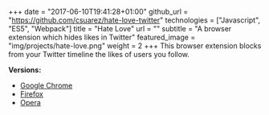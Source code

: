 +++
date = "2017-06-10T19:41:28+01:00"
github_url = "https://github.com/csuarez/hate-love-twitter"
technologies = ["Javascript", "ES5", "Webpack"]
title = "Hate Love"
url = ""
subtitle = "A browser extension which hides likes in Twitter"
featured_image = "img/projects/hate-love.png"
weight = 2
+++
This browser extension blocks from your Twitter timeline the likes of users you follow.

**Versions:**

- [Google Chrome](https://chrome.google.com/webstore/detail/hate-love-for-twitter/mpogeleaahfdeolnbmajdacbbmkhenbp)
- [Firefox](https://addons.mozilla.org/es/firefox/addon/hate-love-block-twitter-likes/)
- [Opera](https://addons.opera.com/es/extensions/details/hate-love-a-twitter-like-blocker/?display=en)


